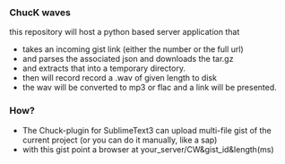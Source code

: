 ### ChucK waves
this repository will host a python based server application that 

- takes an incoming gist link (either the number or the full url)  
- and parses the associated json and downloads the tar.gz  
- and extracts that into a temporary directory.  
- then will record record a .wav of given length to disk  
- the wav will be converted to mp3 or flac and a link will be presented.  

### How?

- The Chuck-plugin for SublimeText3 can upload multi-file gist of the current project (or you can do it manually, like a sap) 
- with this gist point a browser at   your_server/CW&gist_id&length(ms)
